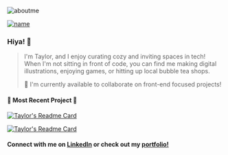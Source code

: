 ![aboutme](https://user-images.githubusercontent.com/97818396/181592493-70040589-18c4-4d55-a35f-39a398fafef7.jpeg)

[![name](https://img.shields.io/badge/LinkedIn-0077B5?style=for-the-badge&logo=linkedin&logoColor=white)](https://www.linkedin.com/in/tay-lee/)

### Hiya! 🌸
> I'm Taylor, and I enjoy curating cozy and inviting spaces in tech!
> When I'm not sitting in front of code, you can find me making digital illustrations, enjoying games, or hitting up local bubble tea shops.
>
> 🌱 I'm currently available to collaborate on front-end focused projects!


#### 🌟 Most Recent Project 🌟
[![Taylor's Readme Card](https://github-readme-stats.vercel.app/api/pin/?username=chamomiletay&repo=capsule-frontend&theme=rose_pine)](https://github.com/chamomiletay/capsule-frontend)

[![Taylor's Readme Card](https://github-readme-stats.vercel.app/api/pin/?username=chamomiletay&repo=capsule-backend&theme=rose_pine)](https://github.com/chamomiletay/capsule-backend)


#### Connect with me on [LinkedIn](https://www.linkedin.com/in/tay-lee/) or check out my [portfolio!](https://chamomiletay.netlify.app)
